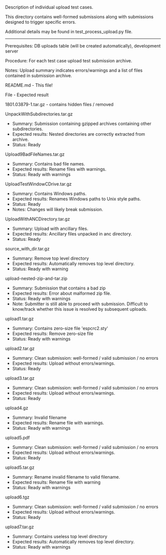 Description of individual upload test cases.

This directory contains well-formed submissions along with submissions
designed to trigger specific errors.

Additional details may be found in test_process_upload.py file.

----

Prerequisites: DB uploads table (will be created automatically), development server

Procedure: For each test case upload test submission archive.

Notes: Upload summary indicates errors/warnings and a list of files contained in submission archive.

README.md	- This file!

File			- Expected result

1801.03879-1.tar.gz	- contains hidden files / removed

UnpackWithSubdirectories.tar.gz
* Summary: Submission containing gzipped archives containing other subdirectories.
* Expected results: Nested directories are correctly extracted from archive.
* Status: Ready

Upload9BadFileNames.tar.gz
* Summary: Contains bad file names.
* Expected results: Rename files with warnings.
* Status: Ready with warnings

UploadTestWindowCDrive.tar.gz
* Summary: Contains Windows paths.
* Expected results: Renames Windows paths to Unix style paths.
* Status: Ready
* Notes: Changes will likely break submission.

UploadWithANCDirectory.tar.gz
* Summary: Upload with ancillary files.
* Expected results: Ancillary files unpacked in anc directory.
* Status: Ready

source_with_dir.tar.gz
* Summary: Remove top level directory
* Expected results: Automatically removes top level directory.
* Status: Ready with warning

upload-nested-zip-and-tar.zip
* Summary: Submission that contains a bad zip
* Expected results: Error about malformed zip file.
* Status: Ready with warnings
* Note: Submitter is still able to proceed with submission. Difficult to know/track whether this
issue is resolved by subsequent uploads.

upload1.tar.gz
* Summary: Contains zero-size file 'espcrc2.sty'
* Expected results: Remove zero-size file
* Status: Ready with warnings

upload2.tar.gz
* Summary: Clean submission: well-formed / valid submission / no errors
* Expected results: Upload without errors/warnings.
* Status: Ready

upload3.tar.gz
* Summary: Clean submission: well-formed / valid submission / no errors
* Expected results: Upload without errors/warnings.
* Status: Ready

upload4.gz
* Summary: Invalid filename
* Expected results: Rename file with warnings.
* Status: Ready with warnings

upload5.pdf
* Summary: Clean submission: well-formed / valid submission / no errors
* Expected results: Upload without errors/warnings.
* Status: Ready

upload5.tar.gz
* Summary: Rename invalid filename to valid filename.
* Expected results: Rename file with warning
* Status: Ready with warnings

upload6.tgz
* Summary: Clean submission: well-formed / valid submission / no errors
* Expected results: Upload without errors/warnings.
* Status: Ready

upload7.tar.gz
* Summary: Contains useless top level directory
* Expected results: Automatically removes top level directory.
* Status: Ready with warnings
